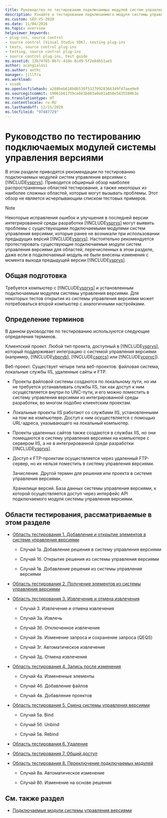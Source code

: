 ```yaml
---
title: Руководство по тестированию подключаемых модулей систем управления версиями | Документация Майкрософт
description: Узнайте о тестировании подключаемого модуля системы управления версиями с помощью Visual Studio. Этот обзор охватывает общие области тестирования.
ms.custom: SEO-VS-2020
ms.date: 11/04/2016
ms.topic: overview
helpviewer_keywords:
- plug-ins, source control
- source control [Visual Studio SDK], testing plug-ins
- tests, source control plug-ins
- testing, source control plug-ins
- source control plug-ins, test guide
ms.assetid: 13b74765-0b7c-418e-8cd9-5f2e8db51ae5
author: acangialosi
ms.author: anthc
manager: jillfra
ms.workload:
- vssdk
ms.openlocfilehash: a288beb618b0b539f53270928366349f47aee9e9
ms.sourcegitcommit: 19061b61759ce8e3b083a0e01a858e5435580b3e
ms.translationtype: HT
ms.contentlocale: ru-RU
ms.lasthandoff: 12/15/2020
ms.locfileid: "97487729"
---
```

# <a name="test-guide-for-source-control-plug-ins"></a>Руководство по тестированию подключаемых модулей системы управления версиями
В этом разделе приводятся рекомендации по тестированию подключаемых модулей систем управления версиями с [!INCLUDE[vsprvs](../../code-quality/includes/vsprvs_md.md)]. Приводится обширный обзор наиболее распространенных областей тестирования, а также некоторых из наиболее сложных областей, которые могут вызывать проблемы. Этот обзор не является исчерпывающим списком тестовых примеров.

> [!NOTE]
> Некоторые исправления ошибок и улучшения в последней версии интегрированной среды разработки [!INCLUDE[vsprvs](../../code-quality/includes/vsprvs_md.md)] могут выявить проблемы с существующими подключаемыми модулями систем управления версиями, которые ранее не возникали при использовании предыдущих версий [!INCLUDE[vsprvs](../../code-quality/includes/vsprvs_md.md)]. Настоятельно рекомендуется протестировать существующие подключаемые модули систем управления версиями для областей, перечисленных в этом разделе, даже если в подключаемый модуль не были внесены изменения с момента выхода предыдущей версии [!INCLUDE[vsprvs](../../code-quality/includes/vsprvs_md.md)].

## <a name="common-preparation"></a>Общая подготовка
 Требуется компьютер с [!INCLUDE[vsprvs](../../code-quality/includes/vsprvs_md.md)] и установленным подключаемым модулем системы управления версиями. Для некоторых тестов открытия из системы управления версиями может потребоваться второй компьютер с аналогичными настройками.

## <a name="definition-of-terms"></a>Определение терминов
 В данном руководстве по тестированию используются следующие определения терминов.

 Клиентский проект. Любой тип проекта, доступный в [!INCLUDE[vsprvs](../../code-quality/includes/vsprvs_md.md)], который поддерживает интеграцию с системой управления версиями (например, [!INCLUDE[vbprvb](../../code-quality/includes/vbprvb_md.md)], [!INCLUDE[csprcs](../../data-tools/includes/csprcs_md.md)] или [!INCLUDE[vcprvc](../../code-quality/includes/vcprvc_md.md)]).

 Веб-проект. Существует четыре типа веб-проектов: файловая система, локальные службы IIS, удаленные сайты и FTP.

- Проекты файловой системы создаются по локальному пути, но им не требуется устанавливать службы IIS, так как доступ к ним осуществляется внутри по UNC-пути, и его можно поместить в систему управления версиями из интегрированной среды разработки, во многом подобно клиентским проектам.

- Локальные проекты IIS работают со службами IIS, установленными на том же компьютере. Доступ к ним осуществляется с помощью URL-адреса, указывающего на локальный компьютер.

- Проекты удаленных сайтов также создаются в службах IIS, но они помещаются в систему управления версиями на компьютере с сервером IIS, а не в интегрированной среде разработки [!INCLUDE[vsprvs](../../code-quality/includes/vsprvs_md.md)].

- Доступ к FTP-проектам осуществляется через удаленный FTP-сервер, но их нельзя поместить в систему управления версиями.

  Зачисление. Другой термин для решения или проекта в системе управления версиями.

  Хранилище версий. База данных системы управления версиями, к которой осуществляется доступ через интерфейс API подключаемого модуля системы управления версиями.

## <a name="test-areas-covered-in-this-section"></a>Области тестирования, рассматриваемые в этом разделе

- [Область тестирования 1. Добавление и открытие элементов в системе управления версиями](../../extensibility/internals/test-area-1-add-to-open-from-source-control.md)

  - Случай 1а. Добавление решения в систему управления версиями

  - Случай 1б. Открытие решения из системы управления версиями

  - Случай 1в. Добавление решения из системы управления версиями

- [Область тестирования 2. Получение элементов из системы управления версиями](../../extensibility/internals/test-area-2-get-from-source-control.md)

- [Область тестирования 3. Извлечение и отмена извлечения](../../extensibility/internals/test-area-3-check-out-undo-checkout.md)

  - Случай 3. Извлечение и отмена извлечения

  - Случай 3а. Извлечь

  - Случай 3б. Отключенное извлечение

  - Случай 3в. Изменение запроса и сохранение запроса (QEQS)

  - Случай 3г. Автоматическое извлечение

  - Случай 3д. Отмена извлечения

- [Область тестирования 4. Запись после изменения](../../extensibility/internals/test-area-4-check-in.md)

  - Случай 4а. Измененные элементы

  - Случай 4б. Добавление файлов

  - Случай 4в. Добавление проектов

- [Область тестирования 5. Смена системы управления версиями](../../extensibility/internals/test-area-5-change-source-control.md)

  - Случай 5а. Bind

  - Случай 5б. Unbind

  - Случай 5в. Rebind

- [Область тестирования 6. Удаление](../../extensibility/internals/test-area-6-delete.md)

- [Область тестирования 7. Общий доступ](../../extensibility/internals/test-area-7-share.md)

- [Область тестирования 8. Переключение подключаемых модулей](../../extensibility/internals/test-area-8-plug-in-switching.md)

  - Случай 8а. Автоматическое изменение

  - Случай 8б. Изменение на основе решения

## <a name="see-also"></a>См. также раздел
- [Подключаемые модули системы управления версиями](../../extensibility/source-control-plug-ins.md)
